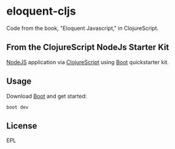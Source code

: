 # eloquent-cljs
Code from the book, "Eloquent Javascript," in ClojureScript.

## From the ClojureScript NodeJs Starter Kit

[NodeJS](https://github.com/nodejs/node) application via [ClojureScript](https://github.com/clojure/clojurescript) using [Boot](https://github.com/boot-clj/boot) quickstarter kit.

## Usage

Download [Boot](http://boot-clj.com/) and get started:

```
boot dev
```

## License

EPL
